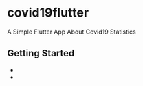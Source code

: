 # covid19flutter

A Simple Flutter App About Covid19 Statistics

## Getting Started


- [](https://flutter.dev/docs/get-started/codelab)
- [](https://flutter.dev/docs/cookbook)
